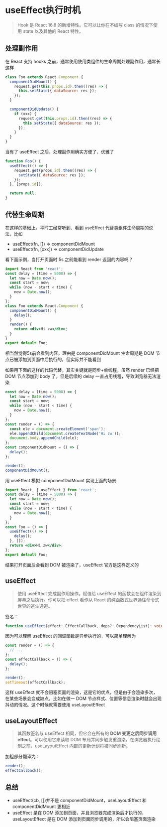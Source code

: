 
# useEffect执行时机

> Hook 是 React 16.8 的新增特性。它可以让你在不编写 class 的情况下使用 state 以及其他的 React 特性。

## 处理副作用

在 React 支持 hooks 之前，通常使用使用类组件的生命周期处理副作用，通常长这样

```jsx | pure
class Foo extends React.Component {
  componentDidMount() {
    request.get(this.props.id).then((res) => {
      this.setState({ dataSource: res });
    });
  }

  componentDidUpdate() {
    if (xxx) {
      request.get(this.props.id).then((res) => {
        this.setState({ dataSource: res });
      });
    }
  }
}
```

当有了 useEffect 之后，处理副作用确实方便了、优雅了

```jsx | pure
function Foo() {
  useEffect(() => {
    request.get(props.id).then((res) => {
      setState({ dataSource: res });
    });
  }, [props.id]);

  return null;
}
```

## 代替生命周期

在这样的基础上，平时工经常听到、看到 useEffect 代替类组件生命周期的说法，比如

- useEffect(fn, []) => componentDidMount
- useEffect(fn, [xxx]) => componentDidUpdate

看下面示例，当打开页面时 5s 之前能看到 render 返回的内容吗？

```jsx 
import React from 'react';
const delay = (time = 5000) => {
  let now = Date.now();
  const start = now;
  while (now - start < time) {
    now = Date.now();
  }
};
class Foo extends React.Component {
  componentDidMount() {
    delay();
  }
  render() {
    return <div>Hi zw</div>;
  }
}
export default Foo;
```

相当然觉得5s前会看到内容，理由是 componentDidMount 生命周期是 DOM 节点已被添加到页面中后执行的，但实际并不能看到

如果用下面的这样的代码代替，其实关键就是同步+单线程，虽然 render 已经把 DOM 节点添加到 body 了，但是后续的 delay 一直占用线程，导致浏览器无法渲染

```js
const delay = (time = 5000) => {
  let now = Date.now();
  const start = now;
  while (now - start < time) {
    now = Date.now();
  }
};
const render = () => {
  const ele = document.createElement('span');
  ele.appendChild(document.createTextNode('Hi zw'));
  document.body.appendChild(ele);
};
const componentDidMount = () => {
  delay();
};

render();
componentDidMount();
```

用 useEffect 模拟 componentDidMount 实现上面的场景

```jsx 
import React, { useEffect } from 'react';
const delay = (time = 5000) => {
  let now = Date.now();
  const start = now;
  while (now - start < time) {
    now = Date.now();
  }
};
const Foo = () => {
  useEffect(() => {
    delay();
  }, []);
  return <div>Hi zw</div>;
};
export default Foo;
```

结果打开页面后会看到 DOM 被渲染了，useEffect 官方是这样定义的

## useEffect

> 使用 useEffect 完成副作用操作。赋值给 useEffect 的函数会在组件渲染到屏幕之后执行。你可以把 effect 看作从 React 的纯函数式世界通往命令式世界的逃生通道。

签名：

```ts
function useEffect(effect: EffectCallback, deps?: DependencyList): void;
```

因为可以理解 useEffect 的回调函数是异步执行的，可以简单理解为

```js
const render = () => {
  // ...
};
const effectCallback = () => {
  delay();
};

render();
setTimeout(effectCallback);
```

这样 useEffect 就不会阻塞页面的渲染，这是它的优点，但是由于会渲染多次，在某些场景会变成缺点，比如在做一 DOM 节点样式、位置等信息渲染时就会出现抖动的情况。这个时候就需要使用 useLayoutEffect

## useLayoutEffect

> 其函数签名与 useEffect 相同，但它会在所有的 **DOM 变更之后同步调用 effect**。可以使用它来读取 DOM 布局并同步触发重渲染。在浏览器执行绘制之前，useLayoutEffect 内部的更新计划将被同步刷新。

加粗部分翻译为：

```js
render();
effectCallback();
```

## 总结

- useEffect(cb, [])并不是 componentDidMount，useLayoutEffect 和 componentDidMount 更相近
- useEffect 是在 DOM 添加到页面，并且浏览器完成渲染后才执行的，useLayoutEffect 是在 DOM 添加到页面同步调用的，所以会阻塞页面渲染
